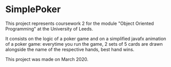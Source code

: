 # SimplePoker


This project represents coursework 2 for the module "Object Oriented Programming" at the University of Leeds. 

It consists on the logic of a poker game and on a simplified javafx animation of a poker game: everytime you run the game, 2 sets of 5 cards are drawn alongside the name of the respective hands, best hand wins.

This project was made on March 2020.
